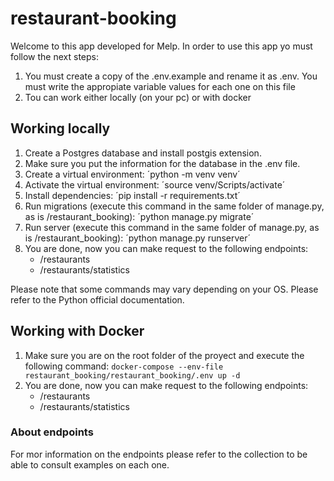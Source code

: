# restaurant-booking

Welcome to this app developed for Melp. In order to use this app yo must follow the next steps:

1. You must create a copy of the .env.example and rename it as .env. You must write the appropiate variable values for each one on this file
2.  Tou can work either locally (on your pc) or with docker
## Working locally
1. Create a Postgres database and install postgis extension.
2. Make sure you put the information for the database in the .env file.
3. Create a virtual environment:
    ´python -m venv venv´
4. Activate the virtual environment:
    ´source venv/Scripts/activate´
5. Install dependencies:
    ´pip install -r requirements.txt´
6. Run migrations (execute this command in the same folder of manage.py, as is /restaurant_booking):
    ´python manage.py migrate´
7. Run server (execute this command in the same folder of manage.py, as is /restaurant_booking):
    ´python manage.py runserver´
8. You are done, now you can make request to the following endpoints:
    * /restaurants
    * /restaurants/statistics

Please note that some commands may vary depending on your OS. Please refer to the Python official documentation.

## Working with Docker
1. Make sure you are on the root folder of the proyect and execute the following command:
    `docker-compose --env-file restaurant_booking/restaurant_booking/.env up -d`
2. You are done, now you can make request to the following endpoints:
    * /restaurants
    * /restaurants/statistics

### About endpoints
For mor information on the endpoints please refer to the collection to be able to consult examples on each one.